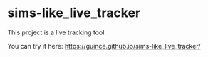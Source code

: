 # sims-like_live_tracker

This project is a live tracking tool.

You can try it here: https://guince.github.io/sims-like_live_tracker/
